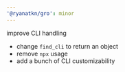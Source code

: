 ```yaml
---
'@ryanatkn/gro': minor
---
```


improve CLI handling

- change `find_cli` to return an object
- remove `npx` usage
- add a bunch of CLI customizability
